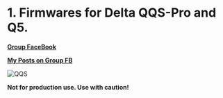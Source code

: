 # 1. Firmwares for Delta QQS-Pro and Q5.

  [**Group FaceBook**](https://www.facebook.com/groups/120961628750040)

  [**My Posts on Group FB**](https://www.facebook.com/hashtag/deltafoxies/?__gid__=120961628750040)

  ![QQS](../../docs/images/FLSunMarlin.png)

  __Not for production use. Use with caution!__
